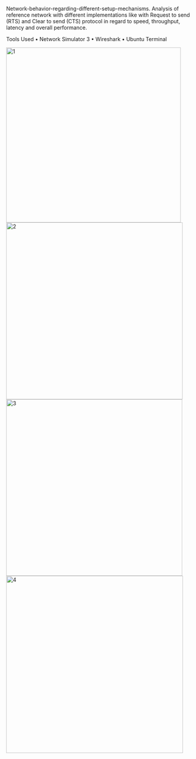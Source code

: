 Network-behavior-regarding-different-setup-mechanisms.
Analysis of reference network with different implementations like with Request to send (RTS) and Clear to send (CTS) protocol in regard to speed, throughput, latency and overall performance. 

Tools Used
• Network Simulator 3
• Wireshark
• Ubuntu Terminal

<img width="470" alt="1" src="https://user-images.githubusercontent.com/26907521/40882486-4e0d1e5c-6698-11e8-88a4-bb275362893e.PNG">
<img width="475" alt="2" src="https://user-images.githubusercontent.com/26907521/40882487-4e274890-6698-11e8-8d66-22c487125f8a.PNG">
<img width="474" alt="3" src="https://user-images.githubusercontent.com/26907521/40882488-4e411662-6698-11e8-9014-79f7fcdfbade.PNG">
<img width="476" alt="4" src="https://user-images.githubusercontent.com/26907521/40882489-4e59957a-6698-11e8-8e3f-b782c2e5343e.PNG">
